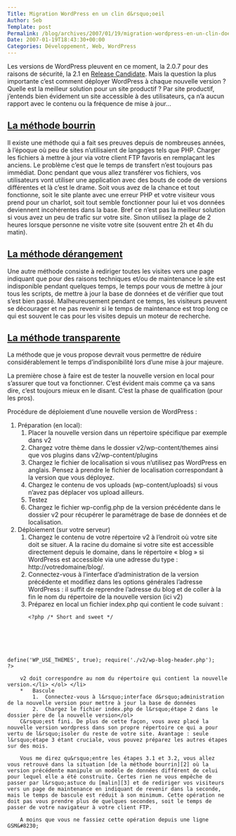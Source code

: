 ```yaml
--- 
Title: Migration WordPress en un clin d&rsquo;oeil
Author: Seb
Template: post
Permalink: /blog/archives/2007/01/19/migration-wordpress-en-un-clin-doeil
Date: 2007-01-19T18:43:30+00:00
Categories: Développement, Web, WordPress
--- 
```


Les versions de WordPress pleuvent en ce moment, la 2.0.7 pour des raisons de sécurité, la 2.1 en [Release Candidate][1]. Mais la question la plus importante c&rsquo;est comment déployer WordPress à chaque nouvelle version ? Quelle est la meilleur solution pour un site productif ? Par site productif, j&rsquo;entends bien évidement un site accessible à des utilisateurs, ça n&rsquo;a aucun rapport avec le contenu ou la fréquence de mise à jour&#8230;

<!--more-->

## <a href="#bourrin" title="bourrin" name="bourrin">La méthode bourrin</a>

Il existe une méthode qui a fait ses preuves depuis de nombreuses années, à l&rsquo;époque où peu de sites n&rsquo;utilisaient de langages tels que PHP. Charger les fichiers à mettre à jour via votre client FTP favoris en remplaçant les anciens. Le problème c&rsquo;est que le temps de transfert n&rsquo;est toujours pas immédiat. Donc pendant que vous allez transférer vos fichiers, vos utilisateurs vont utiliser une application avec des bouts de code de versions différentes et là c&rsquo;est le drame. Soit vous avez de la chance et tout fonctionne, soit le site plante avec une erreur PHP et votre visiteur vous prend pour un charlot, soit tout semble fonctionner pour lui et vos données deviennent incohérentes dans la base. Bref ce n&rsquo;est pas la meilleur solution si vous avez un peu de trafic sur votre site. Sinon utilisez la plage de 2 heures lorsque personne ne visite votre site (souvent entre 2h et 4h du matin).

## <a href="#malin" title="malin" name="malin">La méthode dérangement</a>

Une autre méthode consiste à rediriger toutes les visites vers une page indiquant que pour des raisons techniques et/ou de maintenance le site est indisponible pendant quelques temps, le temps pour vous de mettre à jour tous les scripts, de mettre à jour la base de données et de vérifier que tout s&rsquo;est bien passé. Malheureusement pendant ce temps, les visiteurs peuvent se décourager et ne pas revenir si le temps de maintenance est trop long ce qui est souvent le cas pour les visites depuis un moteur de recherche.

## <a href="#bon" title="bon" name="bon">La méthode transparente</a>

La méthode que je vous propose devrait vous permettre de réduire considérablement le temps d&rsquo;indisponibilité lors d&rsquo;une mise à jour majeure.

La première chose à faire est de tester la nouvelle version en local pour s&rsquo;assurer que tout va fonctionner. C&rsquo;est évident mais comme ça va sans dire, c&rsquo;est toujours mieux en le disant. C&rsquo;est la phase de qualification (pour les pros).

Procédure de déploiement d&rsquo;une nouvelle version de WordPress :

1.  Préparation (en local): 
    1.  Placer la nouvelle version dans un répertoire spécifique par exemple dans v2
    2.  Chargez votre thème dans le dossier v2/wp-content/themes ainsi que vos plugins dans v2/wp-content/plugins
    3.  Chargez le fichier de localisation si vous n&rsquo;utilisez pas WordPress en anglais. Pensez à prendre le fichier de localisation correspondant à la version que vous déployez.
    4.  Chargez le contenu de vos uploads (wp-content/uploads) si vous n&rsquo;avez pas déplacer vos upload ailleurs.
    5.  Testez
    6.  Chargez le fichier wp-config.php de la version précédente dans le dossier v2 pour récupérer le paramétrage de base de données et de localisation.
2.  Déploiement (sur votre serveur) 
    1.  Chargez le contenu de votre répertoire v2 à l&rsquo;endroit où votre site doit se situer. A la racine du domaine si votre site est accessible directement depuis le domaine, dans le répertoire &laquo;&nbsp;blog&nbsp;&raquo; si WordPress est accessible via une adresse du type : http://votredomaine/blog/.
    2.  Connectez-vous à l&rsquo;interface d&rsquo;administration de la version précédente et modifiez dans les options générales l&rsquo;adresse WordPress : il suffit de reprendre l&rsquo;adresse du blog et de coller à la fin le nom du répertoire de la nouvelle version (ici v2)
    3.  Préparez en local un fichier index.php qui contient le code suivant : 
        <pre><code class="php">&lt;?php /* Short and sweet */
define('WP_USE_THEMES', true);
require('./v2/wp-blog-header.php');
?&gt;</code></pre>
        
        v2 doit correspondre au nom du répertoire qui contient la nouvelle version.</li> </ol> </li> 
        *   Bascule 
            1.  Connectez-vous à l&rsquo;interface d&rsquo;administration de la nouvelle version pour mettre à jour la base de données
            2.  Chargez le fichier index.php de l&rsquo;étape 2 dans le dossier père de la nouvelle version</ol> 
        C&rsquo;est fini. De plus de cette façon, vous avez placé la nouvelle version wordpress dans son propre répertoire ce qui a pour vertu de l&rsquo;isoler du reste de votre site. Avantage : seule l&rsquo;étape 3 étant cruciale, vous pouvez préparez les autres étapes sur des mois.
        
        Vous me direz qu&rsquo;entre les étapes 3.1 et 3.2, vous allez vous retrouvé dans la situation [de la méthode bourrin][2] où la version précédente manipule un modèle de données différent de celui pour lequel elle a été construite. Certes rien ne vous empêche de passer par l&rsquo;astuce du [malin][3] et de rediriger vos visiteurs vers un page de maintenance en indiquant de revenir dans la seconde, mais le temps de bascule est réduit à son minimum. Cette opération ne doit pas vous prendre plus de quelques secondes, soit le temps de passer de votre navigateur à votre client FTP.
        
        A moins que vous ne fassiez cette opération depuis une ligne GSM&#8230;

 [1]: http://fr.wikipedia.org/wiki/Release_Candidate
 [2]: #bourrin
 [3]: #malin
